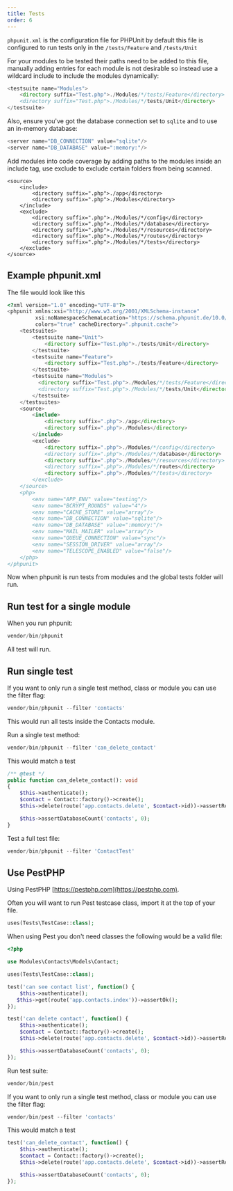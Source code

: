 ```yaml
---
title: Tests
order: 6
---
```


`phpunit.xml` is the configuration file for PHPUnit by default this file is configured to run tests only in the `/tests/Feature` and `/tests/Unit`

For your modules to be tested their paths need to be added to this file, manually adding entries for each module is not desirable so instead use a wildcard include to include the modules dynamically:

```php
<testsuite name="Modules">
    <directory suffix="Test.php">./Modules/*/tests/Feature</directory>
    <directory suffix="Test.php">./Modules/*/tests/Unit</directory>
</testsuite>
```

Also, ensure you've got the database connection set to `sqlite` and to use an in-memory database:

```php
<server name="DB_CONNECTION" value="sqlite"/>
<server name="DB_DATABASE" value=":memory:"/>
```

Add modules into code coverage by adding paths to the modules inside an include tag, use exclude to exclude certain folders from being scanned.

```
<source>
    <include>
        <directory suffix=".php">./app</directory>
        <directory suffix=".php">./Modules</directory>
    </include>
    <exclude>
        <directory suffix=".php">./Modules/*/config</directory>
        <directory suffix=".php">./Modules/*/database</directory>
        <directory suffix=".php">./Modules/*/resources</directory>
        <directory suffix=".php">./Modules/*/routes</directory>
        <directory suffix=".php">./Modules/*/tests</directory>
    </exclude>
</source>
```

## Example phpunit.xml

The file would look like this

```php
<?xml version="1.0" encoding="UTF-8"?>
<phpunit xmlns:xsi="http://www.w3.org/2001/XMLSchema-instance"
         xsi:noNamespaceSchemaLocation="https://schema.phpunit.de/10.0/phpunit.xsd" bootstrap="vendor/autoload.php"
         colors="true" cacheDirectory=".phpunit.cache">
    <testsuites>
        <testsuite name="Unit">
            <directory suffix="Test.php">./tests/Unit</directory>
        </testsuite>
        <testsuite name="Feature">
            <directory suffix="Test.php">./tests/Feature</directory>
        </testsuite>
        <testsuite name="Modules">
          <directory suffix="Test.php">./Modules/*/tests/Feature</directory>
          <directory suffix="Test.php">./Modules/*/tests/Unit</directory>
        </testsuite>
    </testsuites>
    <source>
        <include>
            <directory suffix=".php">./app</directory>
            <directory suffix=".php">./Modules</directory>
        </include>
        <exclude>
            <directory suffix=".php">./Modules/*/config</directory>
            <directory suffix=".php">./Modules/*/database</directory>
            <directory suffix=".php">./Modules/*/resources</directory>
            <directory suffix=".php">./Modules/*/routes</directory>
            <directory suffix=".php">./Modules/*/tests</directory>
        </exclude>
    </source>
    <php>
        <env name="APP_ENV" value="testing"/>
        <env name="BCRYPT_ROUNDS" value="4"/>
        <env name="CACHE_STORE" value="array"/>
        <env name="DB_CONNECTION" value="sqlite"/>
        <env name="DB_DATABASE" value=":memory:"/>
        <env name="MAIL_MAILER" value="array"/>
        <env name="QUEUE_CONNECTION" value="sync"/>
        <env name="SESSION_DRIVER" value="array"/>
        <env name="TELESCOPE_ENABLED" value="false"/>
    </php>
</phpunit>
```

Now when phpunit is run tests from modules and the global tests folder will run.

## Run test for a single module

When you run phpunit:

```php
vendor/bin/phpunit
```

All test will run. 

## Run single test

If you want to only run a single test method, class or module you can use the filter flag:

```php
vendor/bin/phpunit --filter 'contacts'
```

This would run all tests inside the Contacts module.

Run a single test method:

```php
vendor/bin/phpunit --filter 'can_delete_contact'
```

This would match a test

```php
/** @test */
public function can_delete_contact(): void
{
    $this->authenticate();
    $contact = Contact::factory()->create();
    $this->delete(route('app.contacts.delete', $contact->id))->assertRedirect(route('app.contacts.index'));

    $this->assertDatabaseCount('contacts', 0);
}
```

Test a full test file:

```php
vendor/bin/phpunit --filter 'ContactTest' 
```

## Use PestPHP

Using PestPHP [https://pestphp.com](https://pestphp.com).

Often you will want to run Pest testcase class, import it at the top of your file. 

```php
uses(Tests\TestCase::class);
```

When using Pest you don't need classes the following would be a valid file:

```php
<?php

use Modules\Contacts\Models\Contact;

uses(Tests\TestCase::class);

test('can see contact list', function() {
    $this->authenticate();
   $this->get(route('app.contacts.index'))->assertOk();
});

test('can delete contact', function() {
    $this->authenticate();
    $contact = Contact::factory()->create();
    $this->delete(route('app.contacts.delete', $contact->id))->assertRedirect(route('app.contacts.index'));

    $this->assertDatabaseCount('contacts', 0);
});
```

Run test suite:

```php
vendor/bin/pest
```

If you want to only run a single test method, class or module you can use the filter flag:

```php
vendor/bin/pest --filter 'contacts'
```

This would match a test

```php
test('can_delete_contact', function() {
    $this->authenticate();
    $contact = Contact::factory()->create();
    $this->delete(route('app.contacts.delete', $contact->id))->assertRedirect(route('app.contacts.index'));

    $this->assertDatabaseCount('contacts', 0);
});
```
